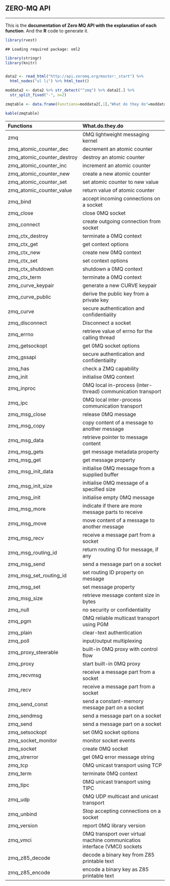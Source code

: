 ## ZERO-MQ API

------------------------------------------------------------------------

This is the **documentation of Zero MQ API with the explanation of each function**. And the **R** code to generate it.

``` r
library(rvest)
```

    ## Loading required package: xml2

``` r
library(stringr)
library(knitr)


data2 <- read_html("http://api.zeromq.org/master:_start") %>% 
  html_nodes("ul li") %>% html_text()

moddata2 <- data2 %>% str_detect("^zmq") %>% data2[.] %>% 
  str_split_fixed("-", n=2)

zmqtable <- data.frame(Functions=moddata2[,1],"What do they do"=moddata2[,2])

kable(zmqtable)
```

| Functions                     | What.do.they.do                                                           |
|:------------------------------|:--------------------------------------------------------------------------|
| zmq                           | 0MQ lightweight messaging kernel                                          |
| zmq\_atomic\_counter\_dec     | decrement an atomic counter                                               |
| zmq\_atomic\_counter\_destroy | destroy an atomic counter                                                 |
| zmq\_atomic\_counter\_inc     | increment an atomic counter                                               |
| zmq\_atomic\_counter\_new     | create a new atomic counter                                               |
| zmq\_atomic\_counter\_set     | set atomic counter to new value                                           |
| zmq\_atomic\_counter\_value   | return value of atomic counter                                            |
| zmq\_bind                     | accept incoming connections on a socket                                   |
| zmq\_close                    | close 0MQ socket                                                          |
| zmq\_connect                  | create outgoing connection from socket                                    |
| zmq\_ctx\_destroy             | terminate a 0MQ context                                                   |
| zmq\_ctx\_get                 | get context options                                                       |
| zmq\_ctx\_new                 | create new 0MQ context                                                    |
| zmq\_ctx\_set                 | set context options                                                       |
| zmq\_ctx\_shutdown            | shutdown a 0MQ context                                                    |
| zmq\_ctx\_term                | terminate a 0MQ context                                                   |
| zmq\_curve\_keypair           | generate a new CURVE keypair                                              |
| zmq\_curve\_public            | derive the public key from a private key                                  |
| zmq\_curve                    | secure authentication and confidentiality                                 |
| zmq\_disconnect               | Disconnect a socket                                                       |
| zmq\_errno                    | retrieve value of errno for the calling thread                            |
| zmq\_getsockopt               | get 0MQ socket options                                                    |
| zmq\_gssapi                   | secure authentication and confidentiality                                 |
| zmq\_has                      | check a ZMQ capability                                                    |
| zmq\_init                     | initialise 0MQ context                                                    |
| zmq\_inproc                   | 0MQ local in-process (inter-thread) communication transport               |
| zmq\_ipc                      | 0MQ local inter-process communication transport                           |
| zmq\_msg\_close               | release 0MQ message                                                       |
| zmq\_msg\_copy                | copy content of a message to another message                              |
| zmq\_msg\_data                | retrieve pointer to message content                                       |
| zmq\_msg\_gets                | get message metadata property                                             |
| zmq\_msg\_get                 | get message property                                                      |
| zmq\_msg\_init\_data          | initialise 0MQ message from a supplied buffer                             |
| zmq\_msg\_init\_size          | initialise 0MQ message of a specified size                                |
| zmq\_msg\_init                | initialise empty 0MQ message                                              |
| zmq\_msg\_more                | indicate if there are more message parts to receive                       |
| zmq\_msg\_move                | move content of a message to another message                              |
| zmq\_msg\_recv                | receive a message part from a socket                                      |
| zmq\_msg\_routing\_id         | return routing ID for message, if any                                     |
| zmq\_msg\_send                | send a message part on a socket                                           |
| zmq\_msg\_set\_routing\_id    | set routing ID property on message                                        |
| zmq\_msg\_set                 | set message property                                                      |
| zmq\_msg\_size                | retrieve message content size in bytes                                    |
| zmq\_null                     | no security or confidentiality                                            |
| zmq\_pgm                      | 0MQ reliable multicast transport using PGM                                |
| zmq\_plain                    | clear-text authentication                                                 |
| zmq\_poll                     | input/output multiplexing                                                 |
| zmq\_proxy\_steerable         | built-in 0MQ proxy with control flow                                      |
| zmq\_proxy                    | start built-in 0MQ proxy                                                  |
| zmq\_recvmsg                  | receive a message part from a socket                                      |
| zmq\_recv                     | receive a message part from a socket                                      |
| zmq\_send\_const              | send a constant-memory message part on a socket                           |
| zmq\_sendmsg                  | send a message part on a socket                                           |
| zmq\_send                     | send a message part on a socket                                           |
| zmq\_setsockopt               | set 0MQ socket options                                                    |
| zmq\_socket\_monitor          | monitor socket events                                                     |
| zmq\_socket                   | create 0MQ socket                                                         |
| zmq\_strerror                 | get 0MQ error message string                                              |
| zmq\_tcp                      | 0MQ unicast transport using TCP                                           |
| zmq\_term                     | terminate 0MQ context                                                     |
| zmq\_tipc                     | 0MQ unicast transport using TIPC                                          |
| zmq\_udp                      | 0MQ UDP multicast and unicast transport                                   |
| zmq\_unbind                   | Stop accepting connections on a socket                                    |
| zmq\_version                  | report 0MQ library version                                                |
| zmq\_vmci                     | 0MQ transport over virtual machine communicatios interface (VMCI) sockets |
| zmq\_z85\_decode              | decode a binary key from Z85 printable text                               |
| zmq\_z85\_encode              | encode a binary key as Z85 printable text                                 |
